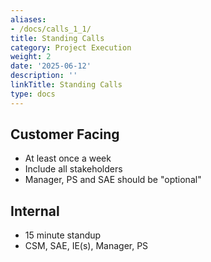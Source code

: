 ```yaml
---
aliases:
- /docs/calls_1_1/
title: Standing Calls
category: Project Execution
weight: 2
date: '2025-06-12'
description: ''
linkTitle: Standing Calls
type: docs
---
```


## Customer Facing

- At least once a week
- Include all stakeholders
- Manager, PS and SAE should be "optional"

## Internal

- 15 minute standup
- CSM, SAE, IE(s), Manager, PS
